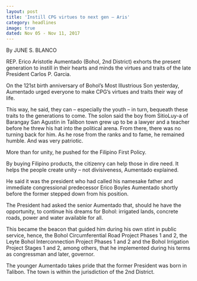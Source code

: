 ```yaml
---
layout: post
title: 'Instill CPG virtues to next gen – Aris'
category: headlines
image: true
dated: Nov 05 - Nov 11, 2017
---
```


By JUNE S. BLANCO 
 
REP. Erico Aristotle Aumentado (Bohol, 2nd District) exhorts the present generation to instill in their hearts and minds the virtues and traits of the late President Carlos P. Garcia.

On the 121st birth anniversary of Bohol’s Most Illustrious Son yesterday, Aumentado urged everyone to make CPG’s virtues and traits their way of life.

This way, he said, they can – especially the youth – in turn, bequeath these traits to the generations to come.
The solon said the boy from SitioLuy-a of Barangay San Agustin in Talibon town grew up to be a lawyer and a teacher before he threw his hat into the political arena. From there, there was no turning back for him. As he rose from the ranks and to fame, he remained humble. And was very patriotic.

More than for unity, he pushed for the Filipino First Policy.

By buying Filipino products, the citizenry can help those in dire need. It helps the people create unity – not divisiveness, Aumentado explained.

He said it was the president who had called his namesake father and immediate congressional predecessor Erico Boyles Aumentado shortly before the former stepped down from his position.

The President had asked the senior Aumentado that, should he have the opportunity, to continue his dreams for Bohol: irrigated lands, concrete roads, power and water available for all.

This became the beacon that guided him during his own stint in public service, hence, the Bohol Circumferential Road Project Phases 1 and 2, the Leyte Bohol Interconnection Project Phases 1 and 2 and the Bohol Irrigation Project Stages 1 and 2, among others, that he implemented during his terms as congressman and later, governor.

The younger Aumentado takes pride that the former President was born in Talibon. The town is within the jurisdiction of the 2nd District.

